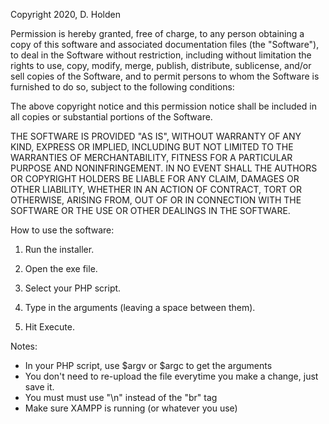 Copyright 2020, D. Holden

Permission is hereby granted, free of charge, to any person obtaining a copy of this software and associated documentation files (the "Software"), to deal in the Software without restriction, including without limitation the rights to use, copy, modify, merge, publish, distribute, sublicense, and/or sell copies of the Software, and to permit persons to whom the Software is furnished to do so, subject to the following conditions:

The above copyright notice and this permission notice shall be included in all copies or substantial portions of the Software.

THE SOFTWARE IS PROVIDED "AS IS", WITHOUT WARRANTY OF ANY KIND, EXPRESS OR IMPLIED, INCLUDING BUT NOT LIMITED TO THE WARRANTIES OF MERCHANTABILITY, FITNESS FOR A PARTICULAR PURPOSE AND NONINFRINGEMENT. IN NO EVENT SHALL THE AUTHORS OR COPYRIGHT HOLDERS BE LIABLE FOR ANY CLAIM, DAMAGES OR OTHER LIABILITY, WHETHER IN AN ACTION OF CONTRACT, TORT OR OTHERWISE, ARISING FROM, OUT OF OR IN CONNECTION WITH THE SOFTWARE OR THE USE OR OTHER DEALINGS IN THE SOFTWARE.


How to use the software:

1. Run the installer.

2. Open the exe file.

3. Select your PHP script.

4. Type in the arguments (leaving a space between them).

5. Hit Execute.

Notes:
- In your PHP script, use $argv or $argc to get the arguments
- You don't need to re-upload the file everytime you make a change, just save it.
- You must must use "\n" instead of the "br" tag
- Make sure XAMPP is running (or whatever you use)